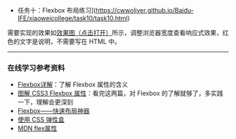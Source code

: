 * 任务十：Flexbox 布局练习](https://cwwoliver.github.io/Baidu-IFE/xiaoweicollege/task10/task10.html)

需要实现的效果如[效果图（点击打开）](http://7xrp04.com1.z0.glb.clouddn.com/task_1_10_1.png)所示，调整浏览器宽度查看响应式效果，红色的文字是说明，不需要写在 HTML 中。

---

<h3 id="-">在线学习参考资料</h3>
<ul>
<li><a href="https://segmentfault.com/a/1190000002910324">Flexbox详解</a>：了解 Flexbox 属性的含义</li>
<li><a href="https://web.tutorialonfree.com/tu-jie-css3-flexboxshu-xing/">图解 CSS3 Flexbox 属性</a>：看完这两篇，对 Flexbox 的了解就够了，多实践一下，理解会更深刻</li>
<li><a href="http://www.w3cplus.com/css3/flexbox-basics.html">Flexbox——快速布局神器</a></li>
<li><a href="https://developer.mozilla.org/zh-CN/docs/Web/CSS/CSS_Flexible_Box_Layout/Using_CSS_flexible_boxes">使用 CSS 弹性盒</a></li>
<li><a href="https://developer.mozilla.org/zh-CN/docs/Web/CSS/flex">MDN flex属性</a></li>
</ul>
